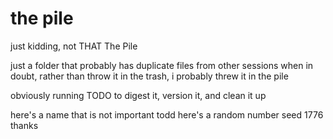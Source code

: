 # the pile

just kidding, not THAT The Pile

just a folder that probably has duplicate files from other sessions
when in doubt, rather than throw it in the trash, i probably
threw it in the pile

obviously running TODO to digest it, version it, and clean it up

here's a name that is not important
todd
here's a random number seed
1776
thanks
